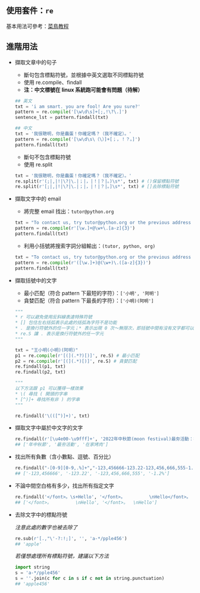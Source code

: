 ## 使用套件：`re`
基本用法可參考：[菜鳥教程](https://www.runoob.com/python/python-reg-expressions.html)

## 進階用法
* 擷取文章中的句子
    * 斷句包含標點符號，並根據中英文選取不同標點符號
    * 使用 re.compile、findall
    * **注：中文標號在 linux 系統跑可能會有問題（待解）**
    ```python
    ## 英文
    txt = 'i am smart. you are fool! Are you sure?'
    pattern = re.compile('[\w\d\s]+[;,!\?\.]')
    sentence_lst = pattern.findall(txt)
    ```
    ```python
    ## 中文
    txt = '我很聰明，你是蠢蛋！你確定嗎？（我不確定）。'
    pattern = re.compile('[\w\d\s\（\）]+[；，！？。]')
    pattern.findall(txt)
    ```
    * 斷句不包含標點符號
    * 使用 re.split
    ```python
    txt = '我很聰明，你是蠢蛋！你確定嗎？（我不確定）。'
    re.split(r'(;|,|!|\?|\.|；|，|！|？|。)\s*', txt) # ()保留標點符號
    re.split(r'[;|,|!|\?|\.|；|，|！|？|。]\s*', txt) # []去除標點符號
    ```

* 擷取文字中的 email
    * 將完整 email 找出：`tutor@python.org`
    ```python
    txt = "To contact us, try tutor@python.org or the previous address tutor@google.com."
    pattern = re.compile(r'[\w.]+@\w+\.[a-z]{3}')
    pattern.findall(txt)
    ```
    * 利用小括號將搜索字詞分組輸出：`(tutor, python, org)`
    ```python
    txt = "To contact us, try tutor@python.org or the previous address tutor@google.com."
    pattern = re.compile(r'([\w.]+)@(\w+)\.([a-z]{3})')
    pattern.findall(txt)
    ```

* 擷取括號中的文字
   * 最小匹配（符合 pattern 下最短的字符）：`['小明', '阿明']`
   * 貪婪匹配（符合 pattern 下最長的字符）：`['小明)(阿明']`
    ```python
    """
    * r 可以避免使用反斜線表達特殊符號
    * [] 包住左右括弧表示此處的括弧為字符不是功能
    * . 是換行符號外的任一字元；* 表示出現 0 次～無限次，即括號中間有沒有文字都可以；? 表最小匹配
    * re.S 讓 . 表示是換行符號外的任一字元
    """
    
    txt = "王小明(小明)(阿明)"
    p1 = re.compile(r'[(](.*?)[)]', re.S) # 最小匹配
    p2 = re.compile(r'[(](.*)[)]', re.S) # 貪婪匹配
    re.findall(p1, txt)
    re.findall(p2, txt)
    ```
      
    ```python
    """
    以下方法跟 p1 可以獲得一樣效果
    * \( 尋找 ( 開頭的字串
    * [^)]+ 尋找所有非 ) 的字串
    """
    
    re.findall('\(([^)]+)', txt)
    ```

* 擷取文字中屬於中文字的文字
   ```python
   re.findall(r'[\u4e00-\u9fff]+', '2022年中秋節(moon festival)最夯活動：在家烤肉')
   ## ['年中秋節', '最夯活動', '在家烤肉']
   ```
* 找出所有負數（含小數點、逗號、百分比）
   ```python
   re.findall("-[0-9][0-9,.%]+","-123,456666-123.22-123,456,666,555-1.2%")
   ## ['-123,456666', '-123.22', '-123,456,666,555', '-1.2%']
   ```
* 不論中間空白格有多少，找出所有指定文字
   ```python
   re.findall('</font>。\s+Hello', '</font>。         \nHello</font>。  \nHello')
   ## ['</font>。         \nHello', '</font>。  \nHello']
   ```
* 去除文字中的標點符號
   
   *注意此處的數字也被去除了*
   ```python
   re.sub(r'[.,"\'-?:!;]', '', 'a-*/pple456')
   ## 'apple'
   ```
   *若僅想處理所有標點符號，建議以下方法*
   ```python
   import string
   s = 'a-*/pple456'
   s = ''.join(c for c in s if c not in string.punctuation)
   ## 'apple456'
   ```
